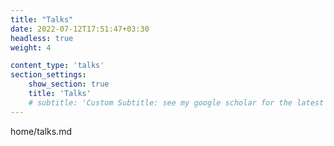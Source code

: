 ```yaml
---
title: "Talks"
date: 2022-07-12T17:51:47+03:30
headless: true
weight: 4

content_type: 'talks'
section_settings:
    show_section: true
    title: 'Talks'
    # subtitle: 'Custom Subtitle: see my google scholar for the latest list'    
---
```


home/talks.md